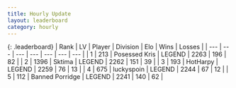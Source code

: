 ```yaml
---
title: Hourly Update
layout: leaderboard
category: hourly
---
```


{: .leaderboard}
| Rank | LV | Player | Division | Elo | Wins | Losses |
| --- | --- | --- | --- | --- | --- | --- |
| <span data-change="0">1</span> | 213 | <span title="ID: 402846">Posessed Kris</span> | LEGEND | <span data-change="0">2263</span> | <span data-change="0">196</span> | <span data-change="0">82</span> |
| <span data-change="0">2</span> | 1396 | <span title="ID: 353063">Sktima</span> | LEGEND | <span data-change="0">2262</span> | <span data-change="0">151</span> | <span data-change="0">39</span> |
| <span data-change="0">3</span> | 193 | <span title="ID: 623829">HotHarpy</span> | LEGEND | <span data-change="0">2259</span> | <span data-change="0">76</span> | <span data-change="0">13</span> |
| <span data-change="0">4</span> | 675 | <span title="ID: 512212">luckyspoin</span> | LEGEND | <span data-change="0">2244</span> | <span data-change="0">67</span> | <span data-change="0">12</span> |
| <span data-change="0">5</span> | 112 | <span title="ID: 659170">Banned Porridge</span> | LEGEND | <span data-change="0">2241</span> | <span data-change="0">140</span> | <span data-change="0">62</span> |